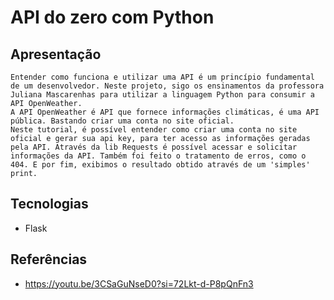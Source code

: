 # API do zero com Python

## Apresentação
    Entender como funciona e utilizar uma API é um princípio fundamental de um desenvolvedor. Neste projeto, sigo os ensinamentos da professora Juliana Mascarenhas para utilizar a linguagem Python para consumir a API OpenWeather.
    A API OpenWeather é API que fornece informações climáticas, é uma API pública. Bastando criar uma conta no site oficial.
    Neste tutorial, é possível entender como criar uma conta no site oficial e gerar sua api key, para ter acesso as informações geradas pela API. Através da lib Requests é possível acessar e solicitar informações da API. Também foi feito o tratamento de erros, como o 404. E por fim, exibimos o resultado obtido através de um 'simples' print.

## Tecnologias
- Flask

## Referências
- https://youtu.be/3CSaGuNseD0?si=72Lkt-d-P8pQnFn3